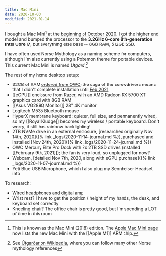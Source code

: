 ```yaml
---
title: Mac Mini
date: 2020-10-03
modified: 2021-02-14
---
```


I bought a Mac Mini[^macmini2018] at the [beginning of October 2020](_logs/2020-10-03-journal.md). I got the higher end model and bumped the processor to the **3.2GHz 6‑core 8th‑generation Intel Core i7**, but everything else base -- 8GB RAM, 512GB SSD.

[^macmini2018]: This is known as the Mac Mini (2018) edition. The [Apple Mac Mini page](https://www.apple.com/mac-mini/) now lists the new Mac Mini with the [[Apple M1]] ARM chip.

I have often used Norse Mythology as a naming scheme for computers, although I'm also currently using a Pokemon theme for portable devices. This current Mac Mini is named _Utgard_.[^utgard]

[^utgard]: See [Útgarðar on Wikipedia](https://en.wikipedia.org/wiki/%C3%9Atgar%C3%B0ar), where you can follow many other Norse mythology references

The rest of my home desktop setup:

* 32GB of RAM [ordered from OWC](https://eshop.macsales.com/item/OWC/2666DDR4S32P/); the saga of the screwdrivers means that I didn't complete installation until [Feb 2021](https://blog.bmannconsulting.com/2021/02/09/i-bought-this.html)
* [[eGPU]] enclosure from Razer, with an AMD Radeon RX 5700 XT graphics card with 8GB RAM
* [[Asus VG289Q Monitor]] 28" 4K monitor
* Logitech M535 Bluetooth mouse
* HyperX membrane keyboard: quieter, full size, and permanently wired, so my [[Royal Kludge]] becomes my wireless / portable keyboard. Don't worry, it still has rainbow backlighting!
* 2TB NVMe drive in an external enclosure, [researched originally Nov 14th, 2020]({% link _logs/2020-11-14-journal.md %}), purchased and installed [Nov 24th, 2020]({% link _logs/2020-11-24-journal.md %})
* OWC Mercury Elite Pro Dock with 2x 2TB SSD drives (installed [[February 9th, 2021]]); the fan is very loud, so unplugged for now?
* Webcam, [detailed Nov 7th, 2020, along with eGPU purchase]({% link _logs/2020-11-07-journal.md %})
* Yeti Blue USB Microphone, which I also plug my Sennheiser Headset into


To research:
* Wired headphones and digital amp
* Wrist rest? I have to get the position / height of my hands, the desk, and keyboard set correctly
* Kneeling chair? The office chair is pretty good, but I'm spending a LOT of time in this room


